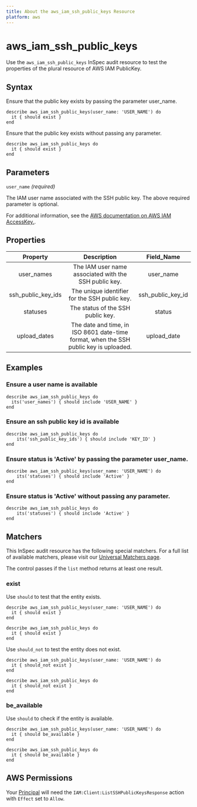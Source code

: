 ```yaml
---
title: About the aws_iam_ssh_public_keys Resource
platform: aws
---
```


# aws_iam_ssh_public_keys

Use the `aws_iam_ssh_public_keys` InSpec audit resource to test the properties of the plural resource of AWS IAM PublicKey.

## Syntax

Ensure that the public key exists by passing the parameter user_name.

    describe aws_iam_ssh_public_keys(user_name: 'USER_NAME') do
      it { should exist }
    end

Ensure that the public key exists without passing any parameter.

    describe aws_iam_ssh_public_keys do
      it { should exist }
    end

## Parameters

`user_name` _(required)_ 

The IAM user name associated with the SSH public key. The above required parameter is optional.

For additional information, see the [AWS documentation on AWS IAM AccessKey.](https://docs.aws.amazon.com/AWSCloudFormation/latest/UserGuide/aws-properties-iam-accesskey.html).

## Properties

| Property           | Description                                           | Field_Name        |
| :----------------: | :---------------------------------------------------: | :---------------: |
| user_names         | The IAM user name associated with the SSH public key. | user_name         |
| ssh_public_key_ids | The unique identifier for the SSH public key.         | ssh_public_key_id |
| statuses           | The status of the SSH public key.                     | status            |
| upload_dates       | The date and time, in ISO 8601 date-time format, when the SSH public key is uploaded. | upload_date |

## Examples

### Ensure a user name is available

    describe aws_iam_ssh_public_keys do
      its('user_names') { should include 'USER_NAME' }
    end

### Ensure an ssh public key id is available

    describe aws_iam_ssh_public_keys do
        its('ssh_public_key_ids') { should include 'KEY_ID' }
    end

### Ensure status is 'Active' by passing the parameter user_name.

    describe aws_iam_ssh_public_keys(user_name: 'USER_NAME') do
        its('statuses') { should include 'Active' }
    end

### Ensure status is 'Active' without passing any parameter.

    describe aws_iam_ssh_public_keys do
        its('statuses') { should include 'Active' }
    end

## Matchers

This InSpec audit resource has the following special matchers. For a full list of available matchers, please visit our [Universal Matchers page](https://www.inspec.io/docs/reference/matchers/).

The control passes if the `list` method returns at least one result.

### exist

Use `should` to test that the entity exists.

    describe aws_iam_ssh_public_keys(user_name: 'USER_NAME') do
      it { should exist }
    end

    describe aws_iam_ssh_public_keys do
      it { should exist }
    end

Use `should_not` to test the entity does not exist.

    describe aws_iam_ssh_public_keys(user_name: 'USER_NAME') do
      it { should_not exist }
    end

    describe aws_iam_ssh_public_keys do
      it { should_not exist }
    end

### be_available

Use `should` to check if the entity is available.

    describe aws_iam_ssh_public_keys(user_name: 'USER_NAME') do
      it { should be_available }
    end

    describe aws_iam_ssh_public_keys do
      it { should be_available }
    end

## AWS Permissions

Your [Principal](https://docs.aws.amazon.com/IAM/latest/UserGuide/intro-structure.html#intro-structure-principal) will need the `IAM:Client:ListSSHPublicKeysResponse` action with `Effect` set to `Allow`.
